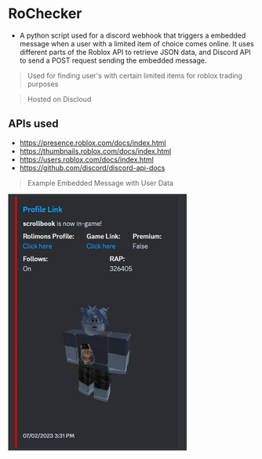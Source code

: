 # RoChecker
* A python script used for a discord webhook that triggers a embedded message when a user with a limited item of choice comes online. It uses different parts of the Roblox API
to retrieve JSON data, and Discord API to send a POST request sending the embedded message.

> Used for finding user's with certain limited items for roblox trading purposes

> Hosted on Discloud

APIs used
-------------
* https://presence.roblox.com/docs/index.html
* https://thumbnails.roblox.com/docs/index.html
* https://users.roblox.com/docs/index.html
* https://github.com/discord/discord-api-docs

> Example Embedded Message with User Data

![User Triggered Message](./demo.png)
